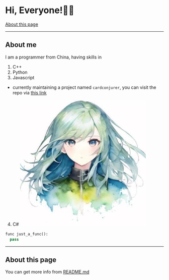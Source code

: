 # Hi, Everyone!✋🏻

[About this page](#about-this-page-1)

-------------------

## About me
I am a programmer from China, having skills in
1. C++
2. Python
3. Javascript
  - currently maintaining a project named `cardconjurer`, you can visit the repo via [this link](https://github.com/Sentixxx/cardconjurer)
4. C#
![a pic](https://raw.githubusercontent.com/Sentixxx/st-pic-base/refs/heads/main/pic/37214256.jpg)

```python
func just_a_func():
  pass
```
------------------
## About this page
You can get more info from [README.md](./README.md)


